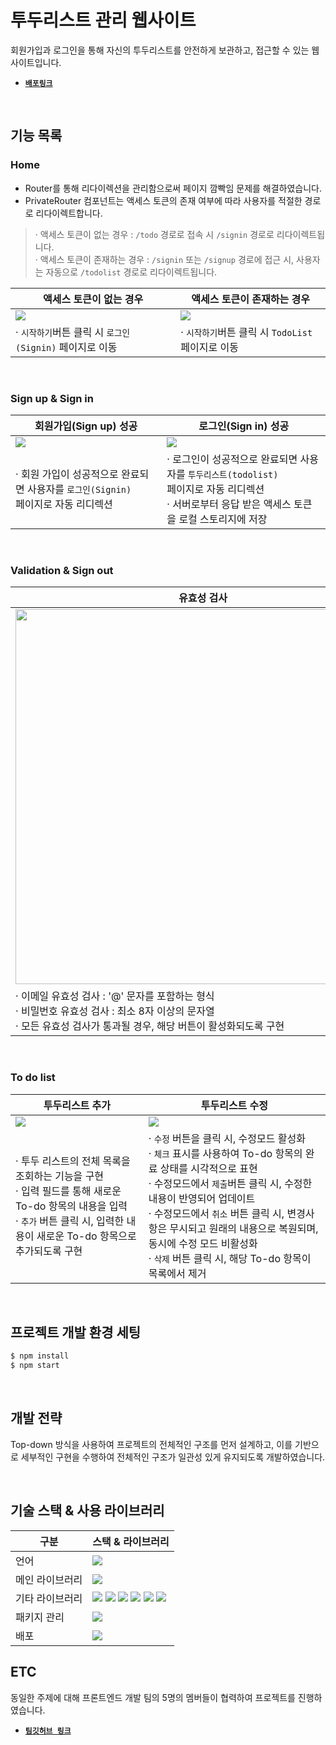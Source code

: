 # 투두리스트 관리 웹사이트

회원가입과 로그인을 통해 자신의 투두리스트를 안전하게 보관하고, 접근할 수 있는 웹사이트입니다.

- [**`배포링크`**](https://natest.shop)

<br/>

## 기능 목록

### Home
- Router를 통해 리다이렉션을 관리함으로써 페이지 깜빡임 문제를 해결하였습니다.
- PrivateRouter 컴포넌트는 액세스 토큰의 존재 여부에 따라 사용자를 적절한 경로로 리다이렉트합니다.

> · 액세스 토큰이 없는 경우 : `/todo` 경로로 접속 시 `/signin` 경로로 리다이렉트됩니다. <br/>
> · 액세스 토큰이 존재하는 경우 : `/signin` 또는 `/signup` 경로에 접근 시, 사용자는 자동으로 `/todolist` 경로로 리다이렉트됩니다.

| 액세스 토큰이 없는 경우    | 액세스 토큰이 존재하는 경우        |
| ----------------- | ----------------------- |
| <img src="https://github.com/ncb6206/wanted-pre-onboarding-frontend/assets/62326659/f78d1887-49d3-4730-bd4a-867dd862f6aa" /> | <img src="https://github.com/ncb6206/wanted-pre-onboarding-frontend/assets/62326659/8fdaaad9-de16-48d8-a44e-a8ed97384c2a"/> |
| · `시작하기`버튼 클릭 시 `로그인(Signin)` 페이지로 이동       | · `시작하기`버튼 클릭 시 `TodoList` 페이지로 이동       |

<br>

### Sign up & Sign in

| 회원가입(Sign up) 성공   | 로그인(Sign in) 성공     | 
| -------- | ------------- | 
| <img src="https://github.com/ncb6206/wanted-pre-onboarding-frontend/assets/62326659/d620727f-d16c-4b6a-80da-31d3a056848f"/> | <img src="https://github.com/ncb6206/wanted-pre-onboarding-frontend/assets/62326659/477d658c-d77e-495b-a5b9-6d5d46df8031"/> | 
| · 회원 가입이 성공적으로 완료되면 사용자를 `로그인(Signin)`  <br/> 페이지로 자동 리디렉션    | · 로그인이 성공적으로 완료되면 사용자를 `투두리스트(todolist)` <br/> 페이지로 자동 리디렉션 <br> · 서버로부터 응답 받은 액세스 토큰을 로컬 스토리지에 저장      |   

<br>

### Validation & Sign out

| 유효성 검사    |   로그아웃    |
| --------- | -------- |
| <img width=600 src="https://github.com/ncb6206/wanted-pre-onboarding-frontend/assets/62326659/b8997be0-597a-40ca-bd28-2f5d80bf5e8d" /> | <img width=600 src="https://github.com/ncb6206/wanted-pre-onboarding-frontend/assets/62326659/aed000ed-69d8-4387-9bd8-4d711e874a0c" /> |
· 이메일 유효성 검사 : '@' 문자를 포함하는 형식 <br> · 비밀번호 유효성 검사 : 최소 8자 이상의 문자열 <br> · 모든 유효성 검사가 통과될 경우, 해당 버튼이 활성화되도록 구현 | · 로그아웃 버튼을 클릭하면, 로컬 스토리지에 저장된 액세스 토큰이 제거되도록 구현

<br>

### To do list

| 투두리스트 추가    | 투두리스트 수정    |
| --------- | -------- |
| <img src="https://github.com/ncb6206/wanted-pre-onboarding-frontend/assets/62326659/3f9832c3-aa38-4f0e-a6d5-e8b3604143ca" /> | <img src="https://github.com/ncb6206/wanted-pre-onboarding-frontend/assets/62326659/4ef3f35f-4200-4300-80e6-e7cb44c6c779" /> |
· 투두 리스트의 전체 목록을 조회하는 기능을 구현 <br> · 입력 필드를 통해 새로운 To-do 항목의 내용을 입력 <br> · `추가` 버튼 클릭 시, 입력한 내용이 새로운 To-do 항목으로 추가되도록 구현  | · `수정` 버튼을 클릭 시, 수정모드 활성화 <br> · `체크` 표시를 사용하여 To-do 항목의 완료 상태를 시각적으로 표현 <br> · 수정모드에서 `제출`버튼 클릭 시, 수정한 내용이 반영되어 업데이트 <br> · 수정모드에서 `취소` 버튼 클릭 시,  변경사항은 무시되고 원래의 내용으로 복원되며, 동시에 수정 모드 비활성화 <br> · `삭제` 버튼 클릭 시, 해당 To-do 항목이 목록에서 제거 |


<br>

## 프로젝트 개발 환경 세팅

```bash
$ npm install
$ npm start
```

<br/>

## 개발 전략

Top-down 방식을 사용하여 프로젝트의 전체적인 구조를 먼저 설계하고, 이를 기반으로 세부적인 구현을 수행하여 전체적인 구조가 일관성 있게 유지되도록 개발하였습니다.

<br/>

## 기술 스택 & 사용 라이브러리

| 구분            | 스택 & 라이브러리                                                                                                                                                                                                                                                                                                                                                                         |
| --------------- | ----------------------------------------------------------------------------------------------------------------------------------------------------------------------------------------------------------------------------------------------------------------------------------------------------------------------------------------------------------------------------------------- |
| 언어            | <img src="https://img.shields.io/badge/TypeScript-3178C6?style=for-the-badge&logo=TypeScript&logoColor=white">                                                                                                                                                                                                                                                                            |
| 메인 라이브러리 | <img src="https://img.shields.io/badge/React-61DAFB?style=for-the-badge&logo=React&logoColor=black">                                                                                                                                                                                                                                                                                      |
| 기타 라이브러리 | <img src="https://img.shields.io/badge/react router-CA4245?style=for-the-badge&logo=reactrouter&logoColor=black"> <img src="https://img.shields.io/badge/Emotion-DB7093?style=for-the-badge&logo=emotion"> <img src="https://img.shields.io/badge/antdesign-0170FE?style=for-the-badge&logo=antdesign"> <img src="https://img.shields.io/badge/axios-5A29E4?style=for-the-badge&logo=axios"> <img src="https://img.shields.io/badge/eslint-4B32C3?style=for-the-badge&logo=eslint"> <img src="https://img.shields.io/badge/prettier-F7B93E?style=for-the-badge"> |
| 패키지 관리     | <img src="https://img.shields.io/badge/npm-CB3837?style=for-the-badge&logo=npm">                                                                                                                                                                                                                                                                                                          |
| 배포            | <img src="https://img.shields.io/badge/amazonaws-232F3E?style=for-the-badge&logo=amazonaws">                                                                                                                                                                                                                                                                                              |

## ETC

동일한 주제에 대해 프론트엔드 개발 팀의 5명의 멤버들이 협력하여 프로젝트를 진행하였습니다.

- [**`팀깃허브 링크`**](https://github.com/wanted-pre-onboarding-team12/pre-onboarding-11th-1-12)
